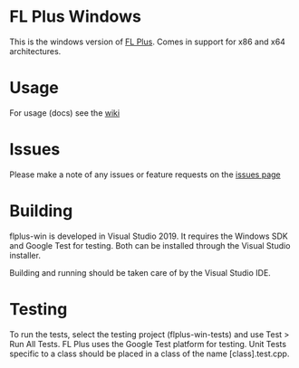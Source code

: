 # FL Plus Windows

This is the windows version of [FL Plus](http://flpl.us). Comes in support for x86 and x64 architectures.

# Usage

For usage (docs) see the [wiki](https://github.com/charburgx/flplus-win/wiki/)

# Issues

Please make a note of any issues or feature requests on the [issues page](https://github.com/charburgx/flplus-win/issues)

# Building

flplus-win is developed in Visual Studio 2019. It requires the Windows SDK and Google Test for testing. Both can be installed through the Visual Studio installer.

Building and running should be taken care of by the Visual Studio IDE. 

# Testing

To run the tests, select the testing project (flplus-win-tests) and use Test > Run All Tests. FL Plus uses the Google Test platform for testing. Unit Tests specific to a class should be placed in a class of the name [class].test.cpp.
